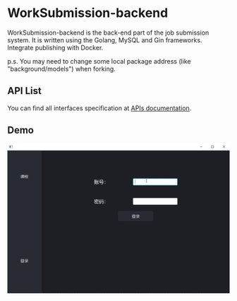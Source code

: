 # WorkSubmission-backend

WorkSubmission-backend is the back-end part of the job submission system. It is written using the Golang, MySQL and Gin frameworks. Integrate publishing with Docker. 


p.s. You may need to change some local package address (like "background/models") when forking.

## API List

You can find all interfaces specification at [APIs documentation](https://github.com/maofansa/WorkSubmission-backend/blob/main/data/api.md).

## Demo
![demo](https://raw.githubusercontent.com/maofansa/image_store/main/img/20210603101144.gif)
